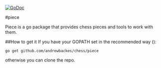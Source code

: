 [![GoDoc](https://godoc.org/github.com/andrewbackes/chess/piece?status.svg)](https://godoc.org/github.com/andrewbackes/chess/piece)

#piece

Piece is a go package that provides chess pieces and tools to work with them.

##How to get it
If you have your GOPATH set in the recommended way ([](https://golang.org/doc/code.html#GOPATH)):

```go get github.com/andrewbackes/chess/piece```

otherwise you can clone the repo.